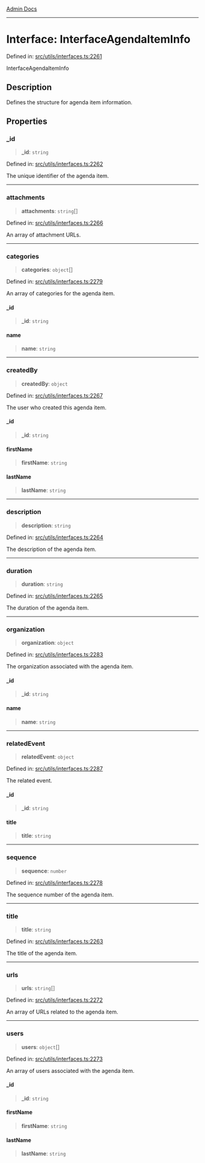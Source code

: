 [Admin Docs](/)

***

# Interface: InterfaceAgendaItemInfo

Defined in: [src/utils/interfaces.ts:2261](https://github.com/PalisadoesFoundation/talawa-admin/blob/main/src/utils/interfaces.ts#L2261)

InterfaceAgendaItemInfo

## Description

Defines the structure for agenda item information.

## Properties

### \_id

> **\_id**: `string`

Defined in: [src/utils/interfaces.ts:2262](https://github.com/PalisadoesFoundation/talawa-admin/blob/main/src/utils/interfaces.ts#L2262)

The unique identifier of the agenda item.

***

### attachments

> **attachments**: `string`[]

Defined in: [src/utils/interfaces.ts:2266](https://github.com/PalisadoesFoundation/talawa-admin/blob/main/src/utils/interfaces.ts#L2266)

An array of attachment URLs.

***

### categories

> **categories**: `object`[]

Defined in: [src/utils/interfaces.ts:2279](https://github.com/PalisadoesFoundation/talawa-admin/blob/main/src/utils/interfaces.ts#L2279)

An array of categories for the agenda item.

#### \_id

> **\_id**: `string`

#### name

> **name**: `string`

***

### createdBy

> **createdBy**: `object`

Defined in: [src/utils/interfaces.ts:2267](https://github.com/PalisadoesFoundation/talawa-admin/blob/main/src/utils/interfaces.ts#L2267)

The user who created this agenda item.

#### \_id

> **\_id**: `string`

#### firstName

> **firstName**: `string`

#### lastName

> **lastName**: `string`

***

### description

> **description**: `string`

Defined in: [src/utils/interfaces.ts:2264](https://github.com/PalisadoesFoundation/talawa-admin/blob/main/src/utils/interfaces.ts#L2264)

The description of the agenda item.

***

### duration

> **duration**: `string`

Defined in: [src/utils/interfaces.ts:2265](https://github.com/PalisadoesFoundation/talawa-admin/blob/main/src/utils/interfaces.ts#L2265)

The duration of the agenda item.

***

### organization

> **organization**: `object`

Defined in: [src/utils/interfaces.ts:2283](https://github.com/PalisadoesFoundation/talawa-admin/blob/main/src/utils/interfaces.ts#L2283)

The organization associated with the agenda item.

#### \_id

> **\_id**: `string`

#### name

> **name**: `string`

***

### relatedEvent

> **relatedEvent**: `object`

Defined in: [src/utils/interfaces.ts:2287](https://github.com/PalisadoesFoundation/talawa-admin/blob/main/src/utils/interfaces.ts#L2287)

The related event.

#### \_id

> **\_id**: `string`

#### title

> **title**: `string`

***

### sequence

> **sequence**: `number`

Defined in: [src/utils/interfaces.ts:2278](https://github.com/PalisadoesFoundation/talawa-admin/blob/main/src/utils/interfaces.ts#L2278)

The sequence number of the agenda item.

***

### title

> **title**: `string`

Defined in: [src/utils/interfaces.ts:2263](https://github.com/PalisadoesFoundation/talawa-admin/blob/main/src/utils/interfaces.ts#L2263)

The title of the agenda item.

***

### urls

> **urls**: `string`[]

Defined in: [src/utils/interfaces.ts:2272](https://github.com/PalisadoesFoundation/talawa-admin/blob/main/src/utils/interfaces.ts#L2272)

An array of URLs related to the agenda item.

***

### users

> **users**: `object`[]

Defined in: [src/utils/interfaces.ts:2273](https://github.com/PalisadoesFoundation/talawa-admin/blob/main/src/utils/interfaces.ts#L2273)

An array of users associated with the agenda item.

#### \_id

> **\_id**: `string`

#### firstName

> **firstName**: `string`

#### lastName

> **lastName**: `string`
